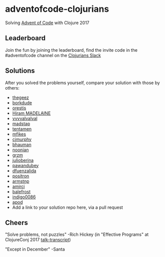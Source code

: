 # adventofcode-clojurians

Solving [Advent of Code](http://adventofcode.com) with Clojure 2017


## Leaderboard
Join the fun by joining the leaderboard, find the invite code in the #adventofcode channel on the [Clojurians Slack](http://clojurians.net/)

## Solutions
After you solved the problems yourself, compare your solution with those by others:

- [thegeez](https://github.com/thegeez/clj-advent-of-code-2017)
- [borkdude](https://github.com/borkdude/aoc2017)
- [orestis](https://github.com/orestis/adventofcode/tree/master/clojure/aoc/src/aoc)
- [Hiram MADELAINE](https://github.com/hiram-madelaine/advent-of-code-2017)
- [vvvvalvalval](https://github.com/vvvvalvalval/advent-of-code-2017/blob/master/src/aoc2017/core.clj)
- [madstap](https://github.com/madstap/advent2017)
- [tentamen](https://github.com/tentamen/adventofcode/tree/master/src/adventofcode2017)
- [mfikes](https://github.com/mfikes/advent-of-cljs)
- [cjmurphy](https://github.com/chrismurrph/advent-of-code)
- [bhauman](https://github.com/bhauman/advent-of-clojure-2016/tree/master/src/advent_of_clojure_2017)
- [noonian](https://github.com/noonian/advent-of-code/tree/master/clojure)
- [grzm](https://github.com/grzm/advent-of-cljc)
- [julioberina](https://github.com/julioberina/AdventOfCode)
- [pawandubey](https://github.com/pawandubey/aoc)
- [dfuenzalida](https://github.com/dfuenzalida/advent-2017)
- [positron](https://github.com/positron/advent-of-code-2017)
- [armstnp](https://github.com/armstnp/advent-of-code-2017)
- [amirci](https://github.com/amirci/aoc_clj)
- [balefrost](https://bitbucket.org/balefrost/adventofcode2017)
- [indigo0086](https://github.com/deepee0086-clj/adventofcode-clojurians/tree/master/src)
- [apod](https://github.com/apod/advent-of-code-2017)
- Add a link to your solution repo here, via a pull request

## Cheers

"Solve problems, not puzzles" -Rich Hickey (in "Effective Programs" at ClojureConj 2017 [talk-transcript](https://github.com/matthiasn/talk-transcripts/blob/master/Hickey_Rich/EffectivePrograms.md))

"Except in December" -Santa
